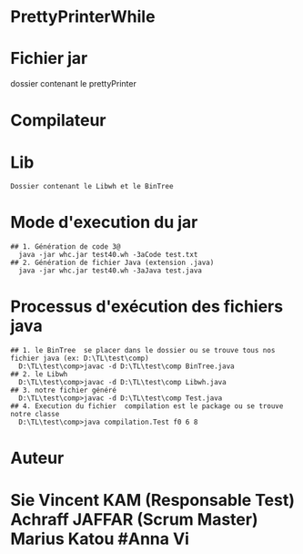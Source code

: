 # PrettyPrinterWhile

# Fichier jar
  dossier contenant le prettyPrinter

# Compilateur

  # Lib
    Dossier contenant le Libwh et le BinTree
  # Mode d'execution du jar
    ## 1. Génération de code 3@
      java -jar whc.jar test40.wh -3aCode test.txt
    ## 2. Génération de fichier Java (extension .java)
      java -jar whc.jar test40.wh -3aJava test.java
      
  # Processus d'exécution des fichiers java
    ## 1. le BinTree  se placer dans le dossier ou se trouve tous nos fichier java (ex: D:\TL\test\comp)
      D:\TL\test\comp>javac -d D:\TL\test\comp BinTree.java
    ## 2. le Libwh 
      D:\TL\test\comp>javac -d D:\TL\test\comp Libwh.java
    ## 3. notre fichier généré
      D:\TL\test\comp>javac -d D:\TL\test\comp Test.java
    ## 4. Execution du fichier  compilation est le package ou se trouve notre classe
      D:\TL\test\comp>java compilation.Test f0 6 8     
# Auteur
  # Sie Vincent KAM (Responsable Test) Achraff JAFFAR (Scrum Master) Marius Katou #Anna Vi
